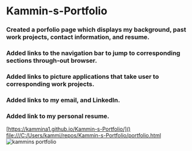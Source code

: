 # Kammin-s-Portfolio
### Created a porfolio page which displays my background, past work projects, contact information, and resume.
### Added links to the navigation bar to jump to corresponding sections through-out browser.
### Added links to picture applications that take user to corresponding work projects.
### Added links to my email, and LinkedIn.
### Added link to my personal resume.
[https://kammina1.github.io/Kammin-s-Portfolio/]()
[file:///C:/Users/kammi/repos/Kammin-s-Portfolio/portfolio.html]()
![kammins portfolio](https://user-images.githubusercontent.com/103234272/166129445-10c23072-b554-4472-8af5-c2ca3441a607.jpg)
